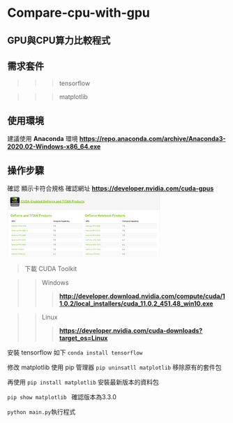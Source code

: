 # Compare-cpu-with-gpu
## GPU與CPU算力比較程式

## 需求套件
 >>>tensorflow
 
 >>>matplotlib

## 使用環境
建議使用 **Anaconda** 環境
__https://repo.anaconda.com/archive/Anaconda3-2020.02-Windows-x86_64.exe__

## 操作步驟
確認 顯示卡符合規格
確認網址 __https://developer.nvidia.com/cuda-gpus__
![image](https://github.com/edwardhome/Compare-cpu-with-gpu/blob/master/img/NVIDIA.png)

>下載 CUDA Toolkit

>>Windows 
>>>__http://developer.download.nvidia.com/compute/cuda/11.0.2/local_installers/cuda_11.0.2_451.48_win10.exe__

>>Linux
>>>__https://developer.nvidia.com/cuda-downloads?target_os=Linux__

安裝 tensorflow 如下
``` conda install tensorflow ```

修改 matplotlib 
使用 pip 管理器
`pip uninsatll matplotlib` 移除原有的套件包

再使用
`pip install matplotlib` 安裝最新版本的資料包

`pip show matplotlib ` 確認版本為3.3.0

`python main.py`執行程式

